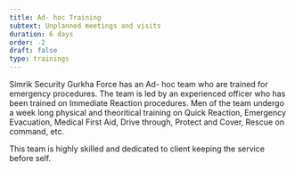 ```yaml
---
title: Ad- hoc Training
subtext: Unplanned meetings and visits
duration: 6 days
order: -2
draft: false
type: trainings
---
```

Simrik Security Gurkha Force has an Ad- hoc team who are trained for emergency procedures. The team is led by an experienced officer who has been trained on Immediate Reaction procedures. Men of the team undergo a week long physical and theoritical training on Quick Reaction, Emergency Evacuation, Medical First Aid, Drive through, Protect and Cover, Rescue on command, etc. 

This team is highly skilled and dedicated to client keeping the service before self.